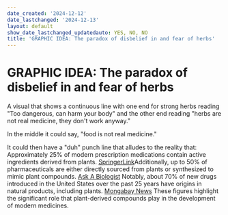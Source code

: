 ```yaml
---
date_created: '2024-12-12'
date_lastchanged: '2024-12-13'
layout: default
show_date_lastchanged_updatedauto: YES, NO, NO
title: 'GRAPHIC IDEA: The paradox of disbelief in and fear of herbs'
---
```

# GRAPHIC IDEA: The paradox of disbelief in and fear of herbs

A visual that shows a continuous line with one end for strong herbs reading "Too dangerous, can harm your body" and the other end reading "herbs are not real medicine, they don't work anyway."

In the middle it could say, "food is not real medicine."

It could then have a "duh" punch line that alludes to the reality that: Approximately 25% of modern prescription medications contain active ingredients derived from plants. [SpringerLink](https://link.springer.com/chapter/10.1007/978-1-4615-1455-8_4?utm_source=chatgpt.com)Additionally, up to 50% of pharmaceuticals are either directly sourced from plants or synthesized to mimic plant compounds. [Ask A Biologist](https://askabiologist.asu.edu/explore/natures-medicine?utm_source=chatgpt.com) Notably, about 70% of new drugs introduced in the United States over the past 25 years have origins in natural products, including plants. [Mongabay News](https://news.mongabay.com/2007/03/70-of-new-drugs-come-from-mother-nature/?utm_source=chatgpt.com) These figures highlight the significant role that plant-derived compounds play in the development of modern medicines.